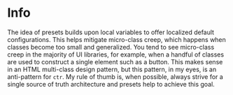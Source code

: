 # Info

The idea of presets builds upon local variables to offer localized default configurations. This helps mitigate micro-class creep, which happens when classes become too small and generalized. You tend to see micro-class creep in the majority of UI libraries, for example, when a handful of classes are used to construct a single element such as a button. This makes sense in an HTML multi-class design pattern, but this pattern, in my eyes, is an anti-pattern for `ctr`. My rule of thumb is, when possible, always strive for a single source of truth architecture and presets help to achieve this goal.

<div class="cf"></div>
<div class="end"></div>

